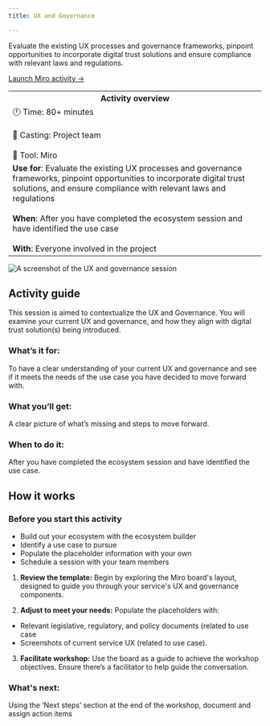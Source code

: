 ```yaml
---
title: UX and Governance

---
```


Evaluate the existing UX processes and governance frameworks, pinpoint opportunities to incorporate digital trust solutions and ensure compliance with relevant laws and regulations.

[Launch Miro activity →](https://miro.com/app/board/uXjVK60_OYg=/)

<table>
	<tr>
    <th>Activity overview</th>
  </tr>
	<tr>
		<td>
            🕛 Time: 80+ minutes <br></br>
			🙌 Casting: Project team <br></br>
			🔨 Tool: Miro
		</td>
	</tr>
	<tr> 
		<td>
				<b>Use for</b>: Evaluate the existing UX processes and governance frameworks, pinpoint opportunities to incorporate digital trust solutions, and ensure compliance with relevant laws and regulations<br></br>
				<b>When</b>: After you have completed the ecosystem session and have identified the use case <br></br>
				<b>With</b>: Everyone involved in the project
		</td>
	</tr>

</table>

![A screenshot of the UX and governance session](/img/deliverymanual/UX-and-Governance-Session.png "A screenshot of the UX and governance session")

## Activity guide
This session is aimed to contextualize the UX and Governance. You will examine your current UX and governance, and how they align with digital trust solution(s) being introduced.

### What’s it for:
To have a clear understanding of your current UX and governance and see if it meets the needs of the use case you have decided to move forward with.

### What you’ll get:
A clear picture of what’s missing and steps to move forward.

### When to do it:
After you have completed the ecosystem session and have identified the use case.

## How it works

### Before you start this activity
-   Build out your ecosystem with the ecosystem builder
-   Identify a use case to pursue
-   Populate the placeholder information with your own
-   Schedule a session with your team members

1.  **Review the template:** 
Begin by exploring the Miro board's layout, designed to guide you through your service's UX and governance components. 

2.  **Adjust to meet your needs:** 
Populate the placeholders with:
- Relevant legislative, regulatory, and policy documents (related to use case
- Screenshots of current service UX (related to use case).

3.  **Facilitate workshop:** 
Use the board as a guide to achieve the workshop objectives. Ensure there’s a facilitator to help guide the conversation.
    
### What's next:
Using the ‘Next steps’ section at the end of the workshop, document and assign action items
